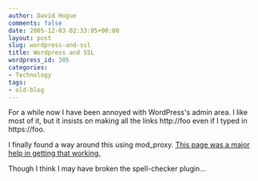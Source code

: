 ```yaml
---
author: David Hogue
comments: false
date: 2005-12-03 02:33:05+00:00
layout: post
slug: wordpress-and-ssl
title: Wordpress and SSL
wordpress_id: 305
categories:
- Technology
tags:
- old-blog
---
```


For a while now I have been annoyed with WordPress's admin area.  I like most of it, but it insists on making all the links http://foo even if I typed in https://foo.

I finally found a way around this using mod_proxy.  [This page was a major help in getting that working.](http://blog.blackdown.de/2005/05/18/securing-wordpress-admin-access-with-ssl/)

Though I think I may have broken the spell-checker plugin...

